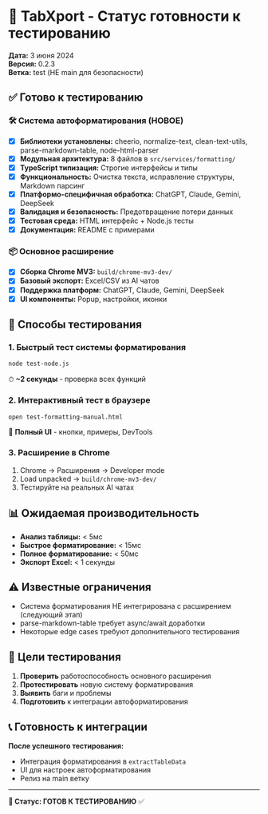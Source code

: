 # 🚀 TabXport - Статус готовности к тестированию

**Дата:** 3 июня 2024  
**Версия:** 0.2.3  
**Ветка:** test (НЕ main для безопасности)

## ✅ Готово к тестированию

### 🛠 Система автоформатирования (НОВОЕ)
- [x] **Библиотеки установлены:** cheerio, normalize-text, clean-text-utils, parse-markdown-table, node-html-parser
- [x] **Модульная архитектура:** 8 файлов в `src/services/formatting/`
- [x] **TypeScript типизация:** Строгие интерфейсы и типы
- [x] **Функциональность:** Очистка текста, исправление структуры, Markdown парсинг
- [x] **Платформо-специфичная обработка:** ChatGPT, Claude, Gemini, DeepSeek
- [x] **Валидация и безопасность:** Предотвращение потери данных
- [x] **Тестовая среда:** HTML интерфейс + Node.js тесты
- [x] **Документация:** README с примерами

### 📦 Основное расширение  
- [x] **Сборка Chrome MV3:** `build/chrome-mv3-dev/`
- [x] **Базовый экспорт:** Excel/CSV из AI чатов
- [x] **Поддержка платформ:** ChatGPT, Claude, Gemini, DeepSeek
- [x] **UI компоненты:** Popup, настройки, иконки

## 🧪 Способы тестирования

### 1. Быстрый тест системы форматирования
```bash
node test-node.js
```
⏱ **~2 секунды** - проверка всех функций

### 2. Интерактивный тест в браузере  
```bash
open test-formatting-manual.html
```
🎯 **Полный UI** - кнопки, примеры, DevTools

### 3. Расширение в Chrome
1. Chrome → Расширения → Developer mode
2. Load unpacked → `build/chrome-mv3-dev/`
3. Тестируйте на реальных AI чатах

## 📊 Ожидаемая производительность

- **Анализ таблицы:** < 5мс
- **Быстрое форматирование:** < 15мс  
- **Полное форматирование:** < 50мс
- **Экспорт Excel:** < 1 секунды

## ⚠️ Известные ограничения

- Система форматирования НЕ интегрирована с расширением (следующий этап)
- parse-markdown-table требует async/await доработки
- Некоторые edge cases требуют дополнительного тестирования

## 🎯 Цели тестирования

1. **Проверить** работоспособность основного расширения
2. **Протестировать** новую систему форматирования  
3. **Выявить** баги и проблемы
4. **Подготовить** к интеграции автоформатирования

## 📞 Готовность к интеграции

**После успешного тестирования:**
- Интеграция форматирования в `extractTableData`
- UI для настроек автоформатирования
- Релиз на main ветку

---

**🚀 Статус: ГОТОВ К ТЕСТИРОВАНИЮ** ✅ 